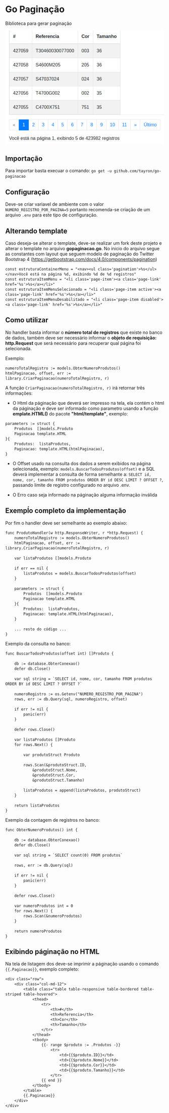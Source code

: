 # Go Paginação
Biblioteca para gerar paginação


![Alt text](/print.png?raw=true)

## Importação
Para importar basta execuar o comando: ```go get -u github.com/tayron/go-paginacao```

## Configuração
Deve-se criar variavel de ambiente com o valor ```NUMERO_REGISTRO_POR_PAGINA=5``` portanto recomenda-se criação de um arquivo ```.env``` 
para este tipo de configuração.

## Alterando template
Caso deseja-se alterar o template, deve-se realizar um fork deste projeto e alterar o template no arquivo **gopaginacao.go**. 
No inicio do arquivo segue as constantes com layout que seguem modelo de paginação do Twitter Bootstrap 4 (https://getbootstrap.com/docs/4.0/components/pagination)

```
const estruturaContainerMenu = "<nav><ul class='pagination'>%s</ul></nav>Você está na página %d, exibindo %d de %d registros"
const estruturaItemMenu = "<li class='page-item'><a class='page-link' href='%s'>%s</a></li>"
const estruturaItemMenuSelecionado = "<li class='page-item active'><a class='page-link' href='%s'>%s</a></li>"
const estruturaItemMenuDesabilitado = "<li class='page-item disabled'><a class='page-link' href='%s'>%s</a></li>"
```

## Como utilizar
No handler basta informar o **número total de registros** que existe no banco de dados, também deve ser necessário informar 
o **objeto de requisição: http.Request**  que será necessário para recuperar qual página foi selecionada.

Exemplo: 

```
numeroTotalRegistro := models.ObterNumeroProdutos()
htmlPaginacao, offset, err := library.CriarPaginacao(numeroTotalRegistro, r)
```

A função ```CriarPaginacao(numeroTotalRegistro, r)``` irá retornar três informações:
* O Html da páginação que deverá ser impresso na tela, ela contém o html da páginação e deve ser informado como parametro 
usando a função **emplate.HTML()** do pacote **"html/template"**, exemplo: 

```
parameters := struct {
    Produtos  []models.Produto
    Paginacao template.HTML
}{
    Produtos:  listaProdutos,
    Paginacao: template.HTML(htmlPaginacao),
}  
```

* O Offset usado na consulta dos dados a serem exibidos na página selecionada, exemplo: ```models.BuscarTodosProdutos(offset)``` e a SQL deverá implementar a consulta de forma semelhante a: ```SELECT id, nome, cor, tamanho FROM produtos ORDER BY id DESC LIMIT ? OFFSET ?```, passando limite de registro configurado no arquivo .env.

* O Erro caso seja informado na páginação alguma informação inválida

## Exempĺo completo da implementação
Por fim o handler deve ser semelhante ao exemplo abaixo:

```
func ProdutoHandler(w http.ResponseWriter, r *http.Request) {
	numeroTotalRegistro := models.ObterNumeroProdutos()
	htmlPaginacao, offset, err := library.CriarPaginacao(numeroTotalRegistro, r)

	var listaProdutos []models.Produto

	if err == nil {
		listaProdutos = models.BuscarTodosProdutos(offset)
	}

	parameters := struct {
		Produtos  []models.Produto
		Paginacao template.HTML
	}{
		Produtos:  listaProdutos,
		Paginacao: template.HTML(htmlPaginacao),
	}  
    
    ...	resto do código ...
}      
```

Exemplo da consulta no banco:
```
func BuscarTodosProdutos(offset int) []Produto {

	db := database.ObterConexao()
	defer db.Close()

	var sql string = `SELECT id, nome, cor, tamanho FROM produtos ORDER BY id DESC LIMIT ? OFFSET ?`

	numeroRegistro := os.Getenv("NUMERO_REGISTRO_POR_PAGINA")
	rows, err := db.Query(sql, numeroRegistro, offset)

	if err != nil {
		panic(err)
	}

	defer rows.Close()

	var listaProdutos []Produto
	for rows.Next() {

		var produtoStruct Produto

		rows.Scan(&produtoStruct.ID,
			&produtoStruct.Nome,
			&produtoStruct.Cor,
			&produtoStruct.Tamanho)

		listaProdutos = append(listaProdutos, produtoStruct)
	}

	return listaProdutos
}
```

Exemplo da contagem de registros no banco:
```
func ObterNumeroProdutos() int {

	db := database.ObterConexao()
	defer db.Close()

	var sql string = `SELECT count(0) FROM produtos`

	rows, err := db.Query(sql)

	if err != nil {
		panic(err)
	}

	defer rows.Close()

	var numeroProdutos int = 0
	for rows.Next() {
		rows.Scan(&numeroProdutos)
	}

	return numeroProdutos
}
```

## Exibindo páginação no HTML
Na tela de listagem dos deve-se imprimir a páginação usando o comando ```{{.Paginacao}}```, exemplo completo:

```
<div class="row">
    <div class="col-md-12">
        <table class="table table-responsive table-bordered table-striped table-hovered">
            <thead>
                <tr>
                    <th>#</th>
                    <th>Referencia</th>
                    <th>Cor</th>
                    <th>Tamanho</th>
                </tr>
            </thead>
            <tbody>
                {{- range $produto := .Produtos -}}
                    <tr>
                        <td>{{$produto.ID}}</td>
                        <td>{{$produto.Nome}}</td>
                        <td>{{$produto.Cor}}</td>
                        <td>{{$produto.Tamanho}}</td>
                    </tr>
                {{ end }}
            </tbody>
        </table>
        {{.Paginacao}}
    </div>
</div>
```
